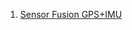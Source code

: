
1. [Sensor Fusion GPS+IMU](file:///C:/Users/zijian.wang/Downloads/SensorFusionGPSIMULocalisation2018.pdf)